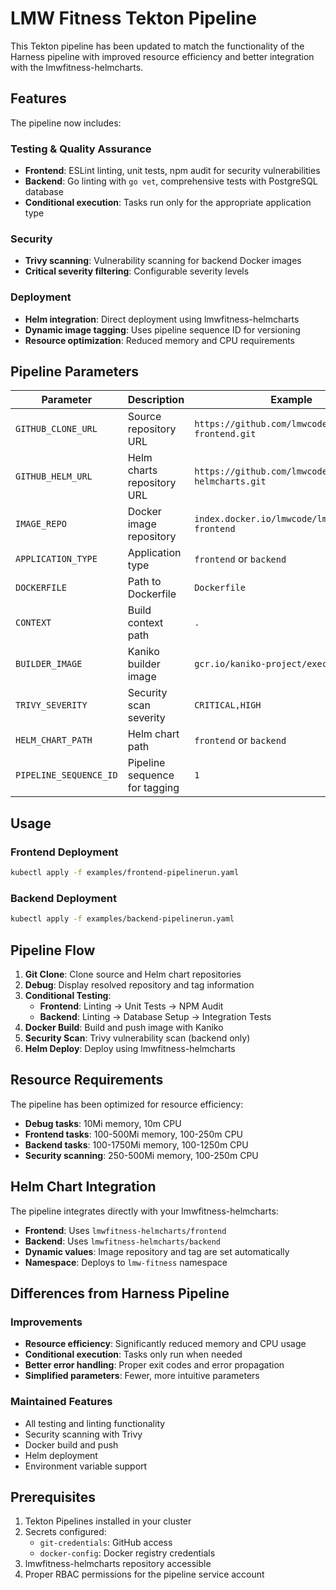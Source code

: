 # LMW Fitness Tekton Pipeline

This Tekton pipeline has been updated to match the functionality of the Harness pipeline with improved resource efficiency and better integration with the lmwfitness-helmcharts.

## Features

The pipeline now includes:

### Testing & Quality Assurance
- **Frontend**: ESLint linting, unit tests, npm audit for security vulnerabilities
- **Backend**: Go linting with `go vet`, comprehensive tests with PostgreSQL database
- **Conditional execution**: Tasks run only for the appropriate application type

### Security
- **Trivy scanning**: Vulnerability scanning for backend Docker images
- **Critical severity filtering**: Configurable severity levels

### Deployment
- **Helm integration**: Direct deployment using lmwfitness-helmcharts
- **Dynamic image tagging**: Uses pipeline sequence ID for versioning
- **Resource optimization**: Reduced memory and CPU requirements

## Pipeline Parameters

| Parameter | Description | Example |
|-----------|-------------|---------|
| `GITHUB_CLONE_URL` | Source repository URL | `https://github.com/lmwcode/lmwfitness-frontend.git` |
| `GITHUB_HELM_URL` | Helm charts repository URL | `https://github.com/lmwcode/lmwfitness-helmcharts.git` |
| `IMAGE_REPO` | Docker image repository | `index.docker.io/lmwcode/lmw-fitness-frontend` |
| `APPLICATION_TYPE` | Application type | `frontend` or `backend` |
| `DOCKERFILE` | Path to Dockerfile | `Dockerfile` |
| `CONTEXT` | Build context path | `.` |
| `BUILDER_IMAGE` | Kaniko builder image | `gcr.io/kaniko-project/executor:latest` |
| `TRIVY_SEVERITY` | Security scan severity | `CRITICAL,HIGH` |
| `HELM_CHART_PATH` | Helm chart path | `frontend` or `backend` |
| `PIPELINE_SEQUENCE_ID` | Pipeline sequence for tagging | `1` |

## Usage

### Frontend Deployment
```bash
kubectl apply -f examples/frontend-pipelinerun.yaml
```

### Backend Deployment
```bash
kubectl apply -f examples/backend-pipelinerun.yaml
```

## Pipeline Flow

1. **Git Clone**: Clone source and Helm chart repositories
2. **Debug**: Display resolved repository and tag information
3. **Conditional Testing**:
   - **Frontend**: Linting → Unit Tests → NPM Audit
   - **Backend**: Linting → Database Setup → Integration Tests
4. **Docker Build**: Build and push image with Kaniko
5. **Security Scan**: Trivy vulnerability scan (backend only)
6. **Helm Deploy**: Deploy using lmwfitness-helmcharts

## Resource Requirements

The pipeline has been optimized for resource efficiency:

- **Debug tasks**: 10Mi memory, 10m CPU
- **Frontend tasks**: 100-500Mi memory, 100-250m CPU
- **Backend tasks**: 100-1750Mi memory, 100-1250m CPU
- **Security scanning**: 250-500Mi memory, 100-250m CPU

## Helm Chart Integration

The pipeline integrates directly with your lmwfitness-helmcharts:
- **Frontend**: Uses `lmwfitness-helmcharts/frontend`
- **Backend**: Uses `lmwfitness-helmcharts/backend`
- **Dynamic values**: Image repository and tag are set automatically
- **Namespace**: Deploys to `lmw-fitness` namespace

## Differences from Harness Pipeline

### Improvements
- **Resource efficiency**: Significantly reduced memory and CPU usage
- **Conditional execution**: Tasks only run when needed
- **Better error handling**: Proper exit codes and error propagation
- **Simplified parameters**: Fewer, more intuitive parameters

### Maintained Features
- All testing and linting functionality
- Security scanning with Trivy
- Docker build and push
- Helm deployment
- Environment variable support

## Prerequisites

1. Tekton Pipelines installed in your cluster
2. Secrets configured:
   - `git-credentials`: GitHub access
   - `docker-config`: Docker registry credentials
3. lmwfitness-helmcharts repository accessible
4. Proper RBAC permissions for the pipeline service account